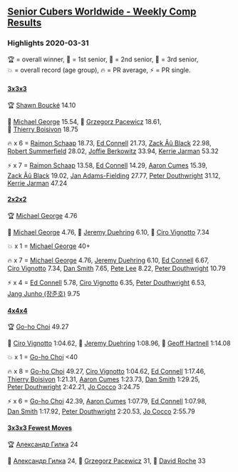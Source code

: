 <style>table {white-space: nowrap;}</style>
<link rel="stylesheet" type="text/css" href="/scw-comp/css/flags.css" />

## [Senior Cubers Worldwide - Weekly Comp Results](/scw-comp/results/)
### Highlights 2020-03-31

<span style="white-space: nowrap;">🏆 = overall winner</span>, <span style="white-space: nowrap;">🥇 = 1st senior</span>, <span style="white-space: nowrap;">🥈 = 2nd senior</span>, <span style="white-space: nowrap;">🥉 = 3rd senior</span>, <span style="white-space: nowrap;">💥 = overall record (age group)</span>, <span style="white-space: nowrap;">🔥 = PR average</span>, <span style="white-space: nowrap;">⚡ = PR single</span>.

#### [3x3x3](333.md)

<span style="white-space: nowrap;">🏆 [Shawn Boucké](../../persons/shawn_boucke/333.md) 14.10</span>

<span style="white-space: nowrap;">🥇 [Michael George](../../persons/michael_george/333.md) 15.54</span>, <span style="white-space: nowrap;">🥈 [Grzegorz Pacewicz](../../persons/grzegorz_pacewicz/333.md) 18.61</span>, <span style="white-space: nowrap;">🥉 [Thierry Boisivon](../../persons/thierry_boisivon/333.md) 18.75</span>

🔥 x 6 = <span style="white-space: nowrap;">[Raimon Schaap](../../persons/raimon_schaap/333.md) 18.73</span>, <span style="white-space: nowrap;">[Ed Connell](../../persons/ed_connell/333.md) 21.73</span>, <span style="white-space: nowrap;">[Zack Âû Black](../../persons/zack_au_black/333.md) 22.98</span>, <span style="white-space: nowrap;">[Robert Summerfield](../../persons/robert_summerfield/333.md) 28.02</span>, <span style="white-space: nowrap;">[Joffie Berkowitz](../../persons/joffie_berkowitz/333.md) 33.94</span>, <span style="white-space: nowrap;">[Kerrie Jarman](../../persons/kerrie_jarman/333.md) 53.32</span>

⚡ x 7 = <span style="white-space: nowrap;">[Raimon Schaap](../../persons/raimon_schaap/333.md) 13.58</span>, <span style="white-space: nowrap;">[Ed Connell](../../persons/ed_connell/333.md) 14.29</span>, <span style="white-space: nowrap;">[Aaron Cumes](../../persons/aaron_cumes/333.md) 15.39</span>, <span style="white-space: nowrap;">[Zack Âû Black](../../persons/zack_au_black/333.md) 19.02</span>, <span style="white-space: nowrap;">[Jan Adams-Fielding](../../persons/jan_adams_fielding/333.md) 27.77</span>, <span style="white-space: nowrap;">[Peter Douthwright](../../persons/peter_douthwright/333.md) 31.12</span>, <span style="white-space: nowrap;">[Kerrie Jarman](../../persons/kerrie_jarman/333.md) 47.24</span>

#### [2x2x2](222.md)

<span style="white-space: nowrap;">🏆 [Michael George](../../persons/michael_george/222.md) 4.76</span>

<span style="white-space: nowrap;">🥇 [Michael George](../../persons/michael_george/222.md) 4.76</span>, <span style="white-space: nowrap;">🥈 [Jeremy Duehring](../../persons/jeremy_duehring/222.md) 6.10</span>, <span style="white-space: nowrap;">🥉 [Ciro Vignotto](../../persons/ciro_vignotto/222.md) 7.34</span>

💥 x 1 = <span style="white-space: nowrap;">[Michael George](../../persons/michael_george/222.md) 40+</span>

🔥 x 7 = <span style="white-space: nowrap;">[Michael George](../../persons/michael_george/222.md) 4.76</span>, <span style="white-space: nowrap;">[Jeremy Duehring](../../persons/jeremy_duehring/222.md) 6.10</span>, <span style="white-space: nowrap;">[Ed Connell](../../persons/ed_connell/222.md) 6.67</span>, <span style="white-space: nowrap;">[Ciro Vignotto](../../persons/ciro_vignotto/222.md) 7.34</span>, <span style="white-space: nowrap;">[Dan Smith](../../persons/dan_smith/222.md) 7.65</span>, <span style="white-space: nowrap;">[Pete Lee](../../persons/pete_lee/222.md) 8.22</span>, <span style="white-space: nowrap;">[Peter Douthwright](../../persons/peter_douthwright/222.md) 10.79</span>

⚡ x 4 = <span style="white-space: nowrap;">[Ed Connell](../../persons/ed_connell/222.md) 5.78</span>, <span style="white-space: nowrap;">[Ciro Vignotto](../../persons/ciro_vignotto/222.md) 6.35</span>, <span style="white-space: nowrap;">[Peter Douthwright](../../persons/peter_douthwright/222.md) 6.53</span>, <span style="white-space: nowrap;">[Jang Junho (장준호)](../../persons/jang_junho/222.md) 9.75</span>

#### [4x4x4](444.md)

<span style="white-space: nowrap;">🏆 [Go-ho Choi](../../persons/go_ho_choi/444.md) 49.27</span>

<span style="white-space: nowrap;">🥇 [Ciro Vignotto](../../persons/ciro_vignotto/444.md) 1:04.62</span>, <span style="white-space: nowrap;">🥈 [Jeremy Duehring](../../persons/jeremy_duehring/444.md) 1:08.96</span>, <span style="white-space: nowrap;">🥉 [Geoff Hartnell](../../persons/geoff_hartnell/444.md) 1:14.08</span>

💥 x 1 = <span style="white-space: nowrap;">[Go-ho Choi](../../persons/go_ho_choi/444.md) <40</span>

🔥 x 8 = <span style="white-space: nowrap;">[Go-ho Choi](../../persons/go_ho_choi/444.md) 49.27</span>, <span style="white-space: nowrap;">[Ciro Vignotto](../../persons/ciro_vignotto/444.md) 1:04.62</span>, <span style="white-space: nowrap;">[Ed Connell](../../persons/ed_connell/444.md) 1:17.46</span>, <span style="white-space: nowrap;">[Thierry Boisivon](../../persons/thierry_boisivon/444.md) 1:21.31</span>, <span style="white-space: nowrap;">[Aaron Cumes](../../persons/aaron_cumes/444.md) 1:23.73</span>, <span style="white-space: nowrap;">[Dan Smith](../../persons/dan_smith/444.md) 1:29.25</span>, <span style="white-space: nowrap;">[Peter Douthwright](../../persons/peter_douthwright/444.md) 2:42.21</span>, <span style="white-space: nowrap;">[Jo Cocco](../../persons/jo_cocco/444.md) 3:24.75</span>

⚡ x 6 = <span style="white-space: nowrap;">[Go-ho Choi](../../persons/go_ho_choi/444.md) 42.39</span>, <span style="white-space: nowrap;">[Aaron Cumes](../../persons/aaron_cumes/444.md) 1:07.79</span>, <span style="white-space: nowrap;">[Ed Connell](../../persons/ed_connell/444.md) 1:07.98</span>, <span style="white-space: nowrap;">[Dan Smith](../../persons/dan_smith/444.md) 1:17.92</span>, <span style="white-space: nowrap;">[Peter Douthwright](../../persons/peter_douthwright/444.md) 2:20.53</span>, <span style="white-space: nowrap;">[Jo Cocco](../../persons/jo_cocco/444.md) 2:55.79</span>

#### [3x3x3 Fewest Moves](333fm.md)

<span style="white-space: nowrap;">🏆 [Александр Гилка](../../persons/александр_гилка/333fm.md) 24</span>

<span style="white-space: nowrap;">🥇 [Александр Гилка](../../persons/александр_гилка/333fm.md) 24</span>, <span style="white-space: nowrap;">🥈 [Grzegorz Pacewicz](../../persons/grzegorz_pacewicz/333fm.md) 31</span>, <span style="white-space: nowrap;">🥉 [David Roche](../../persons/david_roche/333fm.md) 33</span>


<!-- Global site tag (gtag.js) - Google Analytics -->
<script async src="https://www.googletagmanager.com/gtag/js?id=UA-86348435-3"></script>
<script>window.dataLayer = window.dataLayer || []; function gtag() {dataLayer.push(arguments);} gtag('js', new Date()); gtag('config', 'UA-86348435-3');</script>
